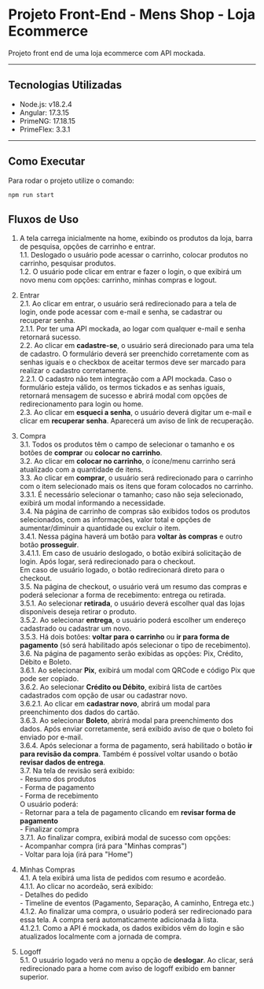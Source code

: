 # Projeto Front-End - Mens Shop - Loja Ecommerce

Projeto front end de uma loja ecommerce com API mockada.

---

## Tecnologias Utilizadas

- Node.js: v18.2.4  
- Angular: 17.3.15  
- PrimeNG: 17.18.15  
- PrimeFlex: 3.3.1  

---

## Como Executar

Para rodar o projeto utilize o comando:

```bash
npm run start
```

## Fluxos de Uso

1. A tela carrega inicialmente na home, exibindo os produtos da loja, barra de pesquisa, opções de carrinho e entrar.  
    1.1. Deslogado o usuário pode acessar o carrinho, colocar produtos no carrinho, pesquisar produtos.  
    1.2. O usuário pode clicar em entrar e fazer o login, o que exibirá um novo menu com opções: carrinho, minhas compras e logout.  

2. Entrar  
    2.1. Ao clicar em entrar, o usuário será redirecionado para a tela de login, onde pode acessar com e-mail e senha, se cadastrar ou recuperar senha.  
        2.1.1. Por ter uma API mockada, ao logar com qualquer e-mail e senha retornará sucesso.  
    2.2. Ao clicar em **cadastre-se**, o usuário será direcionado para uma tela de cadastro. O formulário deverá ser preenchido corretamente com as senhas iguais e o checkbox de aceitar termos deve ser marcado para realizar o cadastro corretamente.  
        2.2.1. O cadastro não tem integração com a API mockada. Caso o formulário esteja válido, os termos tickados e as senhas iguais, retornará mensagem de sucesso e abrirá modal com opções de redirecionamento para login ou home.  
    2.3. Ao clicar em **esqueci a senha**, o usuário deverá digitar um e-mail e clicar em **recuperar senha**. Aparecerá um aviso de link de recuperação.  

3. Compra  
    3.1. Todos os produtos têm o campo de selecionar o tamanho e os botões de **comprar** ou **colocar no carrinho**.  
    3.2. Ao clicar em **colocar no carrinho**, o ícone/menu carrinho será atualizado com a quantidade de itens.  
    3.3. Ao clicar em **comprar**, o usuário será redirecionado para o carrinho com o item selecionado mais os itens que foram colocados no carrinho.  
        3.3.1. É necessário selecionar o tamanho; caso não seja selecionado, exibirá um modal informando a necessidade.  
    3.4. Na página de carrinho de compras são exibidos todos os produtos selecionados, com as informações, valor total e opções de aumentar/diminuir a quantidade ou excluir o item.  
        3.4.1. Nessa página haverá um botão para **voltar às compras** e outro botão **prosseguir**.  
            3.4.1.1. Em caso de usuário deslogado, o botão exibirá solicitação de login. Após logar, será redirecionado para o checkout.  
                    Em caso de usuário logado, o botão redirecionará direto para o checkout.  
    3.5. Na página de checkout, o usuário verá um resumo das compras e poderá selecionar a forma de recebimento: entrega ou retirada.  
        3.5.1. Ao selecionar **retirada**, o usuário deverá escolher qual das lojas disponíveis deseja retirar o produto.  
        3.5.2. Ao selecionar **entrega**, o usuário poderá escolher um endereço cadastrado ou cadastrar um novo.  
        3.5.3. Há dois botões: **voltar para o carrinho** ou **ir para forma de pagamento** (só será habilitado após selecionar o tipo de recebimento).  
    3.6. Na página de pagamento serão exibidas as opções: Pix, Crédito, Débito e Boleto.  
        3.6.1. Ao selecionar **Pix**, exibirá um modal com QRCode e código Pix que pode ser copiado.  
        3.6.2. Ao selecionar **Crédito ou Débito**, exibirá lista de cartões cadastrados com opção de usar ou cadastrar novo.  
            3.6.2.1. Ao clicar em **cadastrar novo**, abrirá um modal para preenchimento dos dados do cartão.  
        3.6.3. Ao selecionar **Boleto**, abrirá modal para preenchimento dos dados. Após enviar corretamente, será exibido aviso de que o boleto foi enviado por e-mail.  
        3.6.4. Após selecionar a forma de pagamento, será habilitado o botão **ir para revisão da compra**. Também é possível voltar usando o botão **revisar dados de entrega**.  
    3.7. Na tela de revisão será exibido:  
        - Resumo dos produtos  
        - Forma de pagamento  
        - Forma de recebimento  
        O usuário poderá:  
        - Retornar para a tela de pagamento clicando em **revisar forma de pagamento**  
        - Finalizar compra  
        3.7.1. Ao finalizar compra, exibirá modal de sucesso com opções:  
            - Acompanhar compra (irá para "Minhas compras")  
            - Voltar para loja (irá para "Home")  

4. Minhas Compras  
    4.1. A tela exibirá uma lista de pedidos com resumo e acordeão.  
        4.1.1. Ao clicar no acordeão, será exibido:  
            - Detalhes do pedido  
            - Timeline de eventos (Pagamento, Separação, A caminho, Entrega etc.)  
        4.1.2. Ao finalizar uma compra, o usuário poderá ser redirecionado para essa tela. A compra será automaticamente adicionada à lista.  
            4.1.2.1. Como a API é mockada, os dados exibidos vêm do login e são atualizados localmente com a jornada de compra.  

5. Logoff  
    5.1. O usuário logado verá no menu a opção de **deslogar**. Ao clicar, será redirecionado para a home com aviso de logoff exibido em banner superior.  
